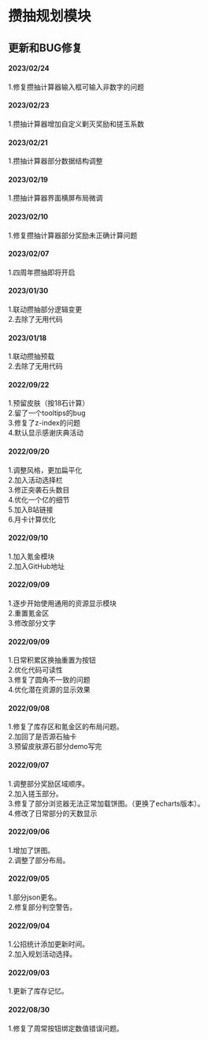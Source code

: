 # 攒抽规划模块


## 更新和BUG修复

#### 2023/02/24
1.修复攒抽计算器输入框可输入非数字的问题

#### 2023/02/23
1.攒抽计算器增加自定义剿灭奖励和搓玉系数

#### 2023/02/21
1.攒抽计算器部分数据结构调整

#### 2023/02/19
1.攒抽计算器界面横屏布局微调

#### 2023/02/10
1.修复攒抽计算器部分奖励未正确计算问题

#### 2023/02/07
1.四周年攒抽即将开启

#### 2023/01/30
1.联动攒抽部分逻辑变更<br>
2.去除了无用代码<br>

#### 2023/01/18
1.联动攒抽预载<br>
2.去除了无用代码<br>

#### 2022/09/22
1.预留皮肤（按18石计算）<br>
2.留了一个tooltips的bug<br>
3.修复了z-index的问题<br>
4.默认显示感谢庆典活动

#### 2022/09/20
1.调整风格，更加扁平化<br>
2.加入活动选择栏<br>
3.修正突袭石头数目<br>
4.优化一个亿的细节<br>
5.加入B站链接<br>
6.月卡计算优化

#### 2022/09/10
1.加入氪金模块<br>
2.加入GitHub地址

#### 2022/09/09
1.逐步开始使用通用的资源显示模块<br>
2.重置氪金区<br>
3.修改部分文字

#### 2022/09/09
1.日常积累区换抽重置为按钮<br>
2.优化代码可读性<br>
3.修复了圆角不一致的问题<br>
4.优化潜在资源的显示效果

#### 2022/09/08
1.修复了库存区和氪金区的布局问题。<br>
2.加回了是否源石抽卡<br>
3.预留皮肤源石部分demo写完<br>

#### 2022/09/07
1.调整部分奖励区域顺序。<br>
2.加入搓玉部分。<br>
3.修复了部分浏览器无法正常加载饼图。（更换了echarts版本）。<br>
4.修改了日常部分的天数显示

#### 2022/09/06
1.增加了饼图。<br>
2.调整了部分布局。

#### 2022/09/05
1.部分json更名。<br>
2.修复部分判空警告。

#### 2022/09/04
1.公招统计添加更新时间。<br>
2.加入规划活动选择。

#### 2022/09/03
1.更新了库存记忆。

#### 2022/08/30 
1.修复了周常按钮绑定数值错误问题。
